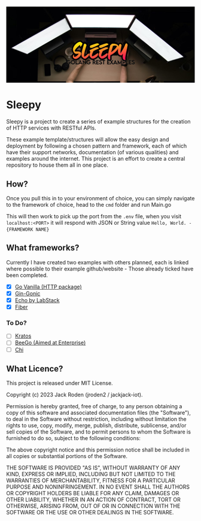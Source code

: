 ![enter image description here](1695680188215.jpeg)
# Sleepy
Sleepy is a project to create a series of example structures for the creation of HTTP services with RESTful APIs.

These example template/structures will allow the easy design and deployment by following a chosen pattern and framework, each of which have their support networks, documentation (of various qualities) and examples around the internet. This project is an effort to create a central repository to house them all in one place.

## How?
Once you pull this in to your environment of choice, you can simply navigate to the framework of choice, head to the `cmd` folder and run Main.go

This will then work to pick up the port from the `.env` file, when you visit `localhost:<PORT>` it will respond with JSON or String value `Hello, World. - {FRAMEWORK NAME}`

## What frameworks?
Currently I have created two examples with others planned, each is linked where possible to their example github/website - Those already ticked have been completed.
 - [x] [Go Vanilla (HTTP package)](https://cs.opensource.google/go/go)
 - [x] [Gin-Gonic](https://github.com/gin-gonic/gin)
 - [x] [Echo by LabStack](https://github.com/labstack/echo)
 - [x] [Fiber](https://github.com/gofiber/fiber)

### To Do?
 - [ ] [Kratos](https://github.com/go-kratos/kratos)
 - [ ] [BeeGo (Aimed at Enterprise)](https://github.com/beego/beego)
 - [ ] [Chi](https://github.com/go-chi/chi)

## What Licence?
This project is released under MIT License.

Copyright (c) 2023 Jack Roden (jroden2 / jackjack-iot).

Permission is hereby granted, free of charge, to any person obtaining a copy
of this software and associated documentation files (the "Software"), to deal
in the Software without restriction, including without limitation the rights
to use, copy, modify, merge, publish, distribute, sublicense, and/or sell
copies of the Software, and to permit persons to whom the Software is
furnished to do so, subject to the following conditions:

The above copyright notice and this permission notice shall be included in all
copies or substantial portions of the Software.

THE SOFTWARE IS PROVIDED "AS IS", WITHOUT WARRANTY OF ANY KIND, EXPRESS OR
IMPLIED, INCLUDING BUT NOT LIMITED TO THE WARRANTIES OF MERCHANTABILITY,
FITNESS FOR A PARTICULAR PURPOSE AND NONINFRINGEMENT. IN NO EVENT SHALL THE
AUTHORS OR COPYRIGHT HOLDERS BE LIABLE FOR ANY CLAIM, DAMAGES OR OTHER
LIABILITY, WHETHER IN AN ACTION OF CONTRACT, TORT OR OTHERWISE, ARISING FROM,
OUT OF OR IN CONNECTION WITH THE SOFTWARE OR THE USE OR OTHER DEALINGS IN THE SOFTWARE.
